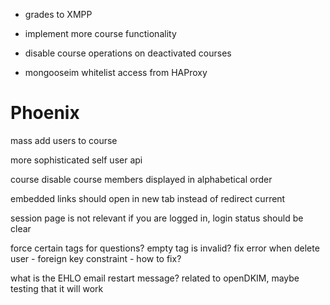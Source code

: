 
- grades to XMPP
- implement more course functionality

- disable course operations on deactivated courses

- mongooseim whitelist access from HAProxy


# Phoenix
mass add users to course

more sophisticated self user api

course disable
course members displayed in alphabetical order

embedded links should open in new tab instead of redirect current

session page is not relevant if you are logged in, login status should be clear

force certain tags for questions? empty tag is invalid?
fix error when delete user - foreign key constraint - how to fix?

what is the EHLO email restart message? related to openDKIM, maybe testing that it will work
